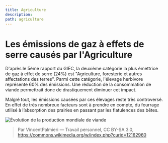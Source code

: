 ```yaml
---
title: Agriculture
description: 
path: agriculture
---
```

# Les émissions de gaz à effets de serre causés par l'Agriculture

D'après le 5ème rapport du GIEC, la deuxième catégorie la plus émettrice de gaz à effet de serre (24%) est "Agriculture, foresterie et autres affectations des terres". Parmi cette catégorie, l'élevage herbivore représente 60% des émissions. Une réduction de la consommation de viande permettrait donc de drastiquement diminuer cet impact.

Malgré tout, les émissions causées par ces élevages reste très controversé. En effet de très nombreux facteurs sont à prendre en compte, du fourrage utilisé à l’absorption des prairies en passant par les flatulences des bêtes.

![Évolution de la production mondiale de viande](/img/Evolution-production-mondiale-de-viande-1961-2009.png)
> Par VincentPalmieri — Travail personnel, CC BY-SA 3.0, https://commons.wikimedia.org/w/index.php?curid=12162960